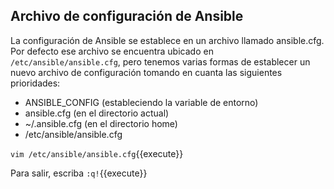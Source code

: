 ## Archivo de configuración de Ansible

La configuración de Ansible se establece en un archivo llamado ansible.cfg. Por defecto ese archivo se encuentra ubicado en `/etc/ansible/ansible.cfg`, pero tenemos varias formas de establecer un nuevo archivo de configuración tomando en cuanta las siguientes prioridades:

* ANSIBLE_CONFIG (estableciendo la variable de entorno)
* ansible.cfg (en el directorio actual)
* ~/.ansible.cfg (en el directorio home)
* /etc/ansible/ansible.cfg

`vim /etc/ansible/ansible.cfg`{{execute}}

Para salir, escriba `:q!`{{execute}}